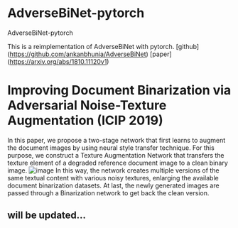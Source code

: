 # AdverseBiNet-pytorch
 AdverseBiNet-pytorch

This is a reimplementation of AdverseBiNet with pytorch. 
[github] (https://github.com/ankanbhunia/AdverseBiNet)
[paper] (https://arxiv.org/abs/1810.11120v1)


# Improving Document Binarization via Adversarial Noise-Texture Augmentation (ICIP 2019)
In this paper, we propose a two-stage network that first learns to augment the document images by using neural style transfer technique. For this purpose, we construct a Texture Augmentation Network that transfers the texture element of a degraded reference document image to a clean binary image.
![image](https://user-images.githubusercontent.com/102145595/199648230-9e47cc9f-3b1b-4e41-83af-c0141f598e12.png)
In this way, the network creates multiple versions of the same textual content with various noisy textures, enlarging the available document binarization datasets. At last, the newly generated images are passed through a Binarization network to get back the clean version.


## will be updated...
